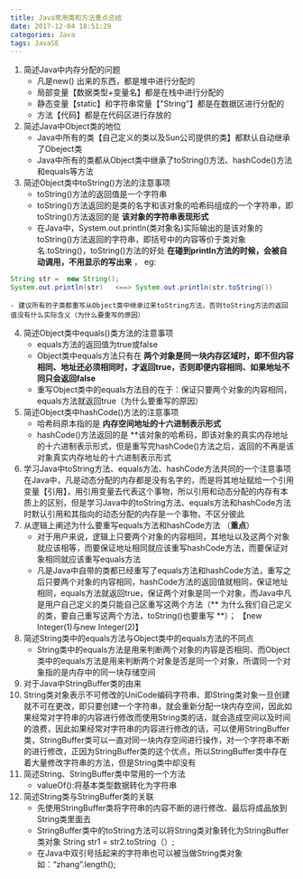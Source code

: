 ```yaml
---
title: Java常用类和方法重点总结
date: 2017-12-04 18:51:29
categories: Java
tags: JavaSE
---
```

1. 简述Java中内存分配的问题
    - 凡是new() 出来的东西，都是堆中进行分配的
    - 局部变量【数据类型+变量名】都是在栈中进行分配的
    - 静态变量【static】和字符串常量【"String"】都是在数据区进行分配的
    - 方法【代码】都是在代码区进行存放的
2. 简述Java中Object类的地位
    - Java中所有的类【自己定义的类以及Sun公司提供的类】都默认自动继承了Obeject类
    - Java中所有的类都从Object类中继承了toString()方法、hashCode()方法和equals等方法
3. 简述Object类中toString()方法的注意事项
    - toString()方法的返回值是一个字符串
    - toString()方法返回的是类的名字和该对象的哈希码组成的一个字符串，即toString()方法返回的是 **该对象的字符串表现形式**
    - 在Java中，System.out.println(类对象名)实际输出的是该对象的toString()方法返回的字符串，即括号中的内容等价于类对象名.toString()，toString()方法的好处 **在碰到println方法的时候，会被自动调用，不用显示的写出来** ，
            eg: 
```Java
String str =  new String();
System.out.println(str)   <==> System.out.println(str.toString())      ---->toString()自动隐藏
```
    - 建议所有的子类都重写从Object类中继承过来toString方法，否则toString方法的返回值没有什么实际含义（为什么要重写的原因）
4. 简述Object类中equals()类方法的注意事项
    - equals方法的返回值为true或false
    - Object类中equals方法只有在 **两个对象是同一块内存区域时，即不但内容相同、地址还必须相同时，才返回true，否则即便内容相同、如果地址不同只会返回false**
    - 重写Object类中的equals方法目的在于：保证只要两个对象的内容相同，equals方法就返回true（为什么要重写的原因）
5. 简述Object类中hashCode()方法的注意事项
    - 哈希码原本指的是 **内存空间地址的十六进制表示形式**
    - hashCode()方法返回的是 **该对象的哈希码，即该对象的真实内存地址的十六进制表示形式，但是重写完hashCode()方法之后，返回的不再是该对象真实内存地址的十六进制表示形式
6. 学习Java中toString方法、equals方法、hashCode方法共同的一个注意事项
在Java中，凡是动态分配的内存都是没有名字的，而是将其地址赋给一个引用变量【引用】，用引用变量去代表这个事物，所以引用和动态分配的内存有本质上的区别，但是学习Java中的toString方法、equals方法和hashCode方法时默认引用和其指向的动态分配的内存是一个事物，不区分彼此
7. 从逻辑上阐述为什么要重写equals方法和hashCode方法 （**重点**）
    - 对于用户来说，逻辑上只要两个对象的内容相同，其地址以及这两个对象就应该相等，而要保证地址相同就应该重写hashCode方法，而要保证对象相同就应该重写equals方法
    - 凡是Java中自带的类都已经重写了equals方法和hashCode方法，重写之后只要两个对象的内容相同，hashCode方法的返回值就相同，保证地址相同，equals方法就返回true，保证两个对象是同一个对象，而Java中凡是用户自己定义的类只能自己区重写这两个方法（** 为什么我们自己定义的类，要自己重写这两个方法，toString()也要重写 **）；
【new Integer(1)与new Integer(2)】
8. 简述String类中的equals方法与Object类中的equals方法的不同点
    - String类中的equals方法是用来判断两个对象的内容是否相同、而Object类中的equals方法是用来判断两个对象是否是同一个对象，所谓同一个对象指的是内存中的同一块存储空间
9. 对于Java中StringBuffer类的由来
10. String类对象表示不可修改的UniCode编码字符串、即String类对象一旦创建就不可在更改，即只要创建一个字符串，就会重新分配一块内存空间，因此如果经常对字符串的内容进行修改而使用String类的话，就会造成空间以及时间的浪费，因此如果经常对字符串的内容进行修改的话，可以使用StringBuffer类，StringBuffer类可以一直对同一块内存空间进行操作，对一个字符串不断的进行修改，正因为StringBuffer类的这个优点，所以StringBuffer类中存在着大量修改字符串的方法，但是String类中却没有
11. 简述String、StringBuffer类中常用的一个方法
    - valueOf():将基本类型数据转化为字符串
12. 简述String类与StringBuffer类的关联
    - 先使用StringBuffer类将字符串的内容不断的进行修改、最后将成品放到String类里面去
    - StringBuffer类中的toString方法可以将String类对象转化为StringBuffer类对象
String str1 = str2.toString（）;
    - 在Java中双引号括起来的字符串也可以被当做String类对象  如：“zhang”.length();
